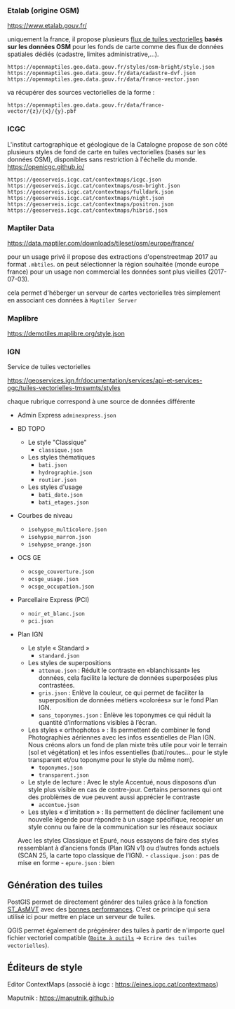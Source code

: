 ### Etalab (origine OSM)

https://www.etalab.gouv.fr/

uniquement la france, il propose plusieurs [flux de tuiles vectorielles](https://openmaptiles.geo.data.gouv.fr/) **basés sur les données OSM** pour les fonds de carte comme des flux de  données spatiales dédiés (cadastre, limites administrative,...).

```
https://openmaptiles.geo.data.gouv.fr/styles/osm-bright/style.json
https://openmaptiles.geo.data.gouv.fr/data/cadastre-dvf.json
https://openmaptiles.geo.data.gouv.fr/data/france-vector.json
```

va récupérer des sources vectorielles de la forme :

```
https://openmaptiles.geo.data.gouv.fr/data/france-vector/{z}/{x}/{y}.pbf
```

### ICGC

L'institut cartographique et géologique de la Catalogne propose de son côté plusieurs styles de fond de carte en tuiles vectorielles (basés sur les données OSM), disponibles sans restriction à l'échelle du monde. https://openicgc.github.io/

```
https://geoserveis.icgc.cat/contextmaps/icgc.json
https://geoserveis.icgc.cat/contextmaps/osm-bright.json
https://geoserveis.icgc.cat/contextmaps/fulldark.json
https://geoserveis.icgc.cat/contextmaps/night.json
https://geoserveis.icgc.cat/contextmaps/positron.json
https://geoserveis.icgc.cat/contextmaps/hibrid.json
```

### Maptiler Data

https://data.maptiler.com/downloads/tileset/osm/europe/france/

pour un usage privé il propose des extractions d'openstreetmap 2017 au format `.mbtiles`. on peut sélectionner la région souhaitée (monde europe france) pour un usage non commercial les données sont plus vieilles (2017-07-03).

cela permet d'héberger un serveur de cartes vectorielles très simplement en associant ces données à `Maptiler Server`

### Maplibre

https://demotiles.maplibre.org/style.json


### IGN

Service de tuiles vectorielles

https://geoservices.ign.fr/documentation/services/api-et-services-ogc/tuiles-vectorielles-tmswmts/styles

chaque rubrique correspond à une source de données différente

- Admin Express
    `adminexpress.json`
- BD TOPO
    - Le style "Classique"
        - `classique.json`
    - Les styles thématiques
        - `bati.json`
        - `hydrographie.json`
        - `routier.json`
    - Les styles d'usage
        - `bati_date.json`
        - `bati_etages.json`
- Courbes de niveau
    - `isohypse_multicolore.json`
    - `isohypse_marron.json`
    - `isohypse_orange.json`
- OCS GE
    - `ocsge_couverture.json`
    - `ocsge_usage.json`
    - `ocsge_occupation.json`
- Parcellaire Express (PCI)
    - `noir_et_blanc.json`
    - `pci.json`
- Plan IGN
    - Le style « Standard »
        - `standard.json`
    - Les styles de superpositions
        - `attenue.json` : Réduit le contraste en «blanchissant» les données, cela facilite la lecture de données superposées plus contrastées.
        - `gris.json` : Enlève la couleur, ce qui permet de faciliter la superposition de données métiers «colorées» sur le fond Plan IGN.
        - `sans_toponymes.json` : Enlève les toponymes ce qui réduit la quantité d’informations visibles à l’écran.
    - Les styles « orthophotos » : Ils permettent de combiner le fond Photographies aériennes avec les infos essentielles de Plan IGN. Nous créons alors un fond de plan mixte très utile pour voir le terrain (sol et végétation) et les infos essentielles (bati/routes... pour le style transparent et/ou toponyme pour le style du même nom).
        - `toponymes.json`
        - `transparent.json`
    - Le style de lecture : Avec le style Accentué, nous disposons d’un style plus visible en cas de contre-jour. Certains personnes qui ont des problèmes de vue peuvent aussi apprécier le contraste
        - `accentue.json`
    - Les styles « d'imitation » : Ils permettent de décliner facilement une nouvelle légende pour répondre à un usage spécifique, recopier un style connu ou faire de la communication sur les réseaux sociaux

    Avec les styles Classique et Epuré, nous essayons de faire des styles ressemblant à d’anciens fonds (Plan IGN v1) ou d’autres fonds actuels (SCAN 25, la carte topo classique de l’IGN).
        - `classique.json` : pas de mise en forme
        - `epure.json` : bien
## Génération des tuiles

PostGIS permet de directement générer des tuiles grâce à la fonction [ST_AsMVT](https://postgis.net/docs/ST_AsMVT.html) avec des [bonnes performances](https://blog.cleverelephant.ca/2019/08/postgis-3-mvt.html). C'est ce principe qui sera utilisé ici pour mettre en place un serveur de tuiles.

QGIS permet également de prégénérer des tuiles à partir de n'importe quel fichier vectoriel compatible ([`Boite à outils`](https://docs.qgis.org/3.16/fr/docs/user_manual/processing/toolbox.html) → `Ecrire des tuiles vectorielles`).

## Éditeurs de style

Editor ContextMaps (associé à icgc : https://eines.icgc.cat/contextmaps)

Maputnik : https://maputnik.github.io
